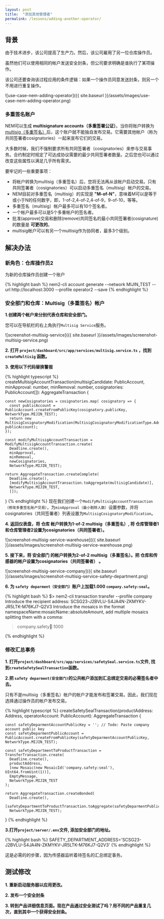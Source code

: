```yaml
---
layout: post
title:  "添加其他管理者"
permalink: /lessons/adding-another-operator/
---
```


## 背景

由于技术进步，该公司提高了生产力。然后，该公司雇用了另一位仓库操作员。

虽然他们可以使用相同的帐户发送安全封条，但公司要求明确是谁执行了某项操作。

该公司还要查询该过程应用的条件逻辑：如果一个操作员同意发送封条，则另一个不用进行重复操作。

![use-case-nem-adding-operator]({{ site.baseurl }}/assets/images/use-case-nem-adding-operator.png)

### 多重签名账户

NEM可以生成 **multisignature accounts（多重签署公证）**。当你将账户转换为[multisig（多重签名）](https://nemtech.github.io/concepts/multisig-account.html)后，这个账户就不能独自发布交易。它需要其他帐户（称为共同签署者cosignatories）一起来宣布它们的交易。

大多数时候，我们不强制要求所有共同签署者（cosignatories）来参与交易事务。合约制定时规定了可达成协议需要的最少共同签署者数量。之后您也可以通过改变这些属性以满足几乎所有需求。

要牢记的一些重要事项：
* 将帐户转换为multisig（多重签名）后，您将无法再从该帐户启动交易。只有共同签署者（cosignatories）可以启动多重签名（multisig）帐户的交易。
* NEM目前对多重签名（multisig）的实现是 **"M-of-N"**，意味着M可以是等于或小于N的任何数字，即，1-of-2,4-of-2,4-of-9，9-of-10，等等。
* 多重签名（multisig）帐户最多可以有10个签名者。
* 一个帐户最多可以是5个多重帐户的签名者。
* 批准(approve)交易和删除(remove)共同签名的最小共同签署者(cosignature)的数量是 **可更改的**。
* multisig帐户可以有另一个multisig作为协同者，最多3个级别。

## 解决办法

### 新角色：仓库操作员2

为新的仓库操作员创建一个账户

{% highlight bash %}
  nem2-cli account generate --network MIJIN_TEST --url http://localhost:3000 --profile operator2 --save
{% endhighlight %}

### 安全部门和仓库：Multisig（多重签名）帐户

<strong class='tit'>1\.创建两个帐户来分别代表仓库和安全部门。</strong>

您可以在导航栏的右上角执行``Multisig Service``服务。

![screenshot-multisig-service]({{ site.baseurl }}/assets/images/screenshot-multisig-service.png)

<strong class='tit'>2\. 打开 ``project/dashboard/src/app/services/multisig.service.ts`` ，找到``createMultisig`` 函数。</strong>

<strong class='tit'>3\. 使用以下代码替换警报</strong>

{% highlight typescript %}
createMultisigAccountTransaction(multisigCandidate: PublicAccount,
                               minApproval: number,
                               minRemoval: number,
                               cosignatories: PublicAccount[]): AggregateTransaction {

    const newCosignatories = cosignatories.map( cosignatory => {
      const publicAccount = PublicAccount.createFromPublicKey(cosignatory.publicKey, NetworkType.MIJIN_TEST);
      return new MultisigCosignatoryModification(MultisigCosignatoryModificationType.Add, publicAccount);
    });

    const modifyMultisigAccountTransaction = ModifyMultisigAccountTransaction.create(
      Deadline.create(),
      minApproval,
      minRemoval,
      newCosignatories,
      NetworkType.MIJIN_TEST);

    return AggregateTransaction.createComplete(
      Deadline.create(),
      [modifyMultisigAccountTransaction.toAggregate(multisigCandidate)],
      NetworkType.MIJIN_TEST,
      []);
}
{% endhighlight %}
现在我们创建一个``ModifyMultisigAccountTransaction（修改多重签名账户交易）``，为``minApproval（最小剔除人数）``设置参数，并将cosignatories（共同签署者）列表设置为``MultisigCosignatoryModification``。

<strong class='tit'>4\. 返回仪表盘，将 **仓库** 帐户转换为1-of-2 multisig（多重签名）, 将 **仓库管理者1和仓库管理者2设置为cosignatories（共同签署者）**。</strong>

![screenshot-multisig-service-warehouse]({{ site.baseurl }}/assets/images/screenshot-multisig-service-warehouse.png)

<strong class='tit'>5\. 接下来，将 **安全部门** 的帐户转换为2-of-2 multisig（多重签名）。把 **仓库和传感器的帐户设置为cosignatories（共同签署者）** 。</strong>

![screenshot-multisig-service-company]({{ site.baseurl }}/assets/images/screenshot-multisig-service-safety-department.png)

<strong class='tit'>6\. 为 ``safety deparment（安全部门）``账户上加载1.000 ``company.safety:seal``。</strong>

{% highlight bash %}
$> nem2-cli transaction transfer --profile company
Introduce the recipient address: SCSG23-J2BVLU-S4JA4N-ZKMYKV-JR5LTK-M76KJ7-Q2V3
Introduce the mosaics in the format namespaceName:mosaicName::absoluteAmount, add multiple mosaics splitting them with a comma:
> company.safety:seal::1000

{% endhighlight %}

### 修改汇总事务

<strong class='tit'>1\. 打开``project/dashboard/src/app/services/safetySeal.service.ts``文件, 找到``createSafetySealTransaction``函数。</strong>

<strong class='tit'>2\.把 ``safety deparment(安全部门)``的公共帐户添加到汇总绑定交易的必需签名者中去。</strong>

只有不是multisig（多重签名）帐户的帐户才能发布和签署交易。因此，我们现在选择通过操作员的帐户发布交易。


{% highlight typescript %}
createSafetySealTransaction(productAddress: Address, operatorAccount: PublicAccount): AggregateTransaction {

    const safetyDeparmentAccountPublicKey = ''; // Todo: Paste company account public key
    const safetyDeparmentPublicAccount = PublicAccount.createFromPublicKey(safetyDeparmentAccountPublicKey, NetworkType.MIJIN_TEST);

    const safetyDepartmentToProductTransaction = TransferTransaction.create(
      Deadline.create(),
      productAddress,
      [new Mosaic(new MosaicId('company.safety:seal'), UInt64.fromUint(1))],
      EmptyMessage,
      NetworkType.MIJIN_TEST
    );

    return AggregateTransaction.createBonded(
      Deadline.create(),
      [safetyDepartmentToProductTransaction.toAggregate(safetyDeparmentPublicAccount)],
      NetworkType.MIJIN_TEST);
}
{% endhighlight %}

<strong class='tit'>3\.打开``project/server/.env``文件, 添加安全部门的地址。</strong>

{% highlight bash %}
SAFETY_DEPARTMENT_ADDRESS='SCSG23-J2BVLU-S4JA4N-ZKMYKV-JR5LTK-M76KJ7-Q2V3'
{% endhighlight %}

这是必需的的步骤，因为传感器监听着待签名的汇总绑定事务。

## 测试修改

<strong class='tit'>1\. 重新启动服务器以应用更改。</strong>

<strong class='tit'>2\. 发布一个安全封条</strong>

<strong class='tit'>3\. 转到产品详细信息页面。现在产品通过安全测试了吗？用不同的产品重复几次，直到其中一个获得安全封条。</strong>
